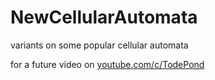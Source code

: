 # NewCellularAutomata
variants on some popular cellular automata

for a future video on [youtube.com/c/TodePond](https://youtube.com/c/TodePond)
